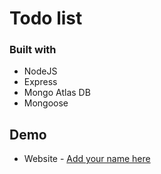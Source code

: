 # Todo list

### Built with

- NodeJS
- Express
- Mongo Atlas DB
- Mongoose


## Demo

- Website - [Add your name here](https://www.your-site.com)

